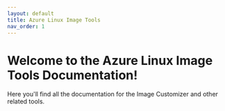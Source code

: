 ```yaml
---
layout: default
title: Azure Linux Image Tools
nav_order: 1
---
```


# Welcome to the Azure Linux Image Tools Documentation!

Here you'll find all the documentation for the Image Customizer and other
related tools.
